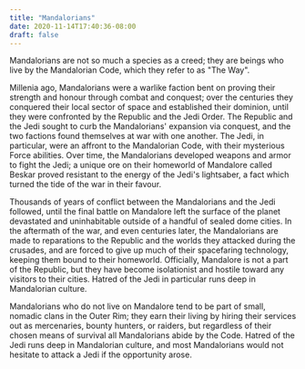 ```yaml
---
title: "Mandalorians"
date: 2020-11-14T17:40:36-08:00
draft: false
---
```


Mandalorians are not so much a species as a creed; they are beings who live by the Mandalorian Code, which they refer to as "The Way".

Millenia ago, Mandalorians were a warlike faction bent on proving their strength and honour through combat and conquest; over the centuries they conquered their local sector of space and established their dominion, until they were confronted by the Republic and the Jedi Order. The Republic and the Jedi sought to curb the Mandalorians' expansion via conquest, and the two factions found themselves at war with one another. The Jedi, in particular, were an affront to the Mandalorian Code, with their mysterious Force abilities. Over time, the Mandalorians developed weapons and armor to fight the Jedi; a unique ore on their homeworld of Mandalore called Beskar proved resistant to the energy of the Jedi's lightsaber, a fact which turned the tide of the war in their favour.

Thousands of years of conflict between the Mandalorians and the Jedi followed, until the final battle on Mandalore left the surface of the planet devastated and uninhabitable outside of a handful of sealed dome cities. In the aftermath of the war, and even centuries later, the Mandalorians are made to reparations to the Republic and the worlds they attacked during the crusades, and are forced to give up much of their spacefaring technology, keeping them bound to their homeworld. Officially, Mandalore is not a part of the Republic, but they have become isolationist and hostile toward any visitors to their cities. Hatred of the Jedi in particular runs deep in Mandalorian culture.

Mandalorians who do not live on Mandalore tend to be part of small, nomadic clans in the Outer Rim; they earn their living by hiring their services out as mercenaries, bounty hunters, or raiders, but regardless of their chosen means of survival all Mandalorians abide by the Code. Hatred of the Jedi runs deep in Mandalorian culture, and most Mandalorians would not hesitate to attack a Jedi if the opportunity arose.